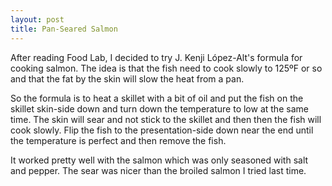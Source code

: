 ```yaml
---
layout: post
title: Pan-Seared Salmon
---
```

After reading Food Lab, I decided to try J. Kenji López-Alt's formula for cooking salmon. The idea is that the fish need to cook slowly to 125ºF or so and that the fat by the skin will slow the heat from a pan.

So the formula is to heat a skillet with a bit of oil and put the fish on the skillet skin-side down and turn down the temperature to low at the same time. The skin will sear and not stick to the skillet and then then the fish will cook slowly. Flip the fish to the presentation-side down near the end until the temperature is perfect and then remove the fish.

It worked pretty well with the salmon which was only seasoned with salt and pepper. The sear was nicer than the broiled salmon I tried last time.